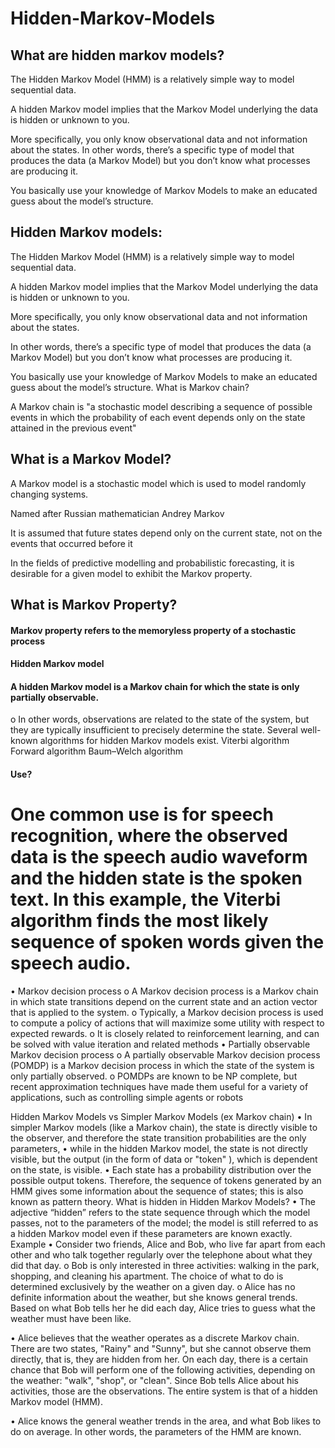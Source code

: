 # Hidden-Markov-Models
 ## What are hidden markov models?

The Hidden Markov Model (HMM) is a relatively simple way to model sequential data. 

A hidden Markov model implies that the Markov Model underlying the data is hidden or unknown to you. 

More specifically, you only know observational data and not information about the states. 
In other words, there’s a specific type of model that produces the data (a Markov Model) but you don’t know what processes are producing it. 

You basically use your knowledge of Markov Models to make an educated guess about the model’s structure.
## Hidden Markov models:

The Hidden Markov Model (HMM) is a relatively simple way to model sequential data. 

A hidden Markov model implies that the Markov Model underlying the data is hidden or unknown to you. 

More specifically, you only know observational data and not information about the states. 

In other words, there’s a specific type of model that produces the data (a Markov Model) but you don’t know what processes are producing it. 

You basically use your knowledge of Markov Models to make an educated guess about the model’s structure.
What is Markov chain?

A Markov chain is "a stochastic model describing a sequence of possible events in which the probability of each event depends only on the state attained in the previous event"
## What is a Markov Model?

A Markov model is a stochastic model which is used to model randomly changing systems.

Named after Russian mathematician Andrey Markov

It is assumed that future states depend only on the current state, not on the events that occurred before it

In the fields of predictive modelling and probabilistic forecasting, it is desirable for a given model to exhibit the Markov property.

## What is Markov Property?
#### Markov property refers to the memoryless property of a stochastic process
#### Hidden Markov model
#### A hidden Markov model is a Markov chain for which the state is only partially observable. 
o	In other words, observations are related to the state of the system, but they are typically insufficient to precisely determine the state. Several well-known algorithms for hidden Markov models exist.
Viterbi algorithm
Forward algorithm
Baum–Welch algorithm
#### 	Use?
#	One common use is for speech recognition, where the observed data is the speech audio waveform and the hidden state is the spoken text. In this example, the Viterbi algorithm finds the most likely sequence of spoken words given the speech audio.
•	Markov decision process
o	A Markov decision process is a Markov chain in which state transitions depend on the current state and an action vector that is applied to the system. 
o	Typically, a Markov decision process is used to compute a policy of actions that will maximize some utility with respect to expected rewards. 
o	It is closely related to reinforcement learning, and can be solved with value iteration and related methods
•	Partially observable Markov decision process
o	A partially observable Markov decision process (POMDP) is a Markov decision process in which the state of the system is only partially observed. 
o	POMDPs are known to be NP complete, but recent approximation techniques have made them useful for a variety of applications, such as controlling simple agents or robots


Hidden Markov Models vs Simpler Markov Models (ex Markov chain)
•	In simpler Markov models (like a Markov chain), the state is directly visible to the observer, and therefore the state transition probabilities are the only parameters, 
•	while in the hidden Markov model, the state is not directly visible, but the output (in the form of data or "token" ), which is dependent on the state, is visible. 
•	Each state has a probability distribution over the possible output tokens. Therefore, the sequence of tokens generated by an HMM gives some information about the sequence of states; this is also known as pattern theory.
What is hidden in Hidden Markov Models?
•	The adjective “hidden” refers to the state sequence through which the model passes, not to the parameters of the model; the model is still referred to as a hidden Markov model even if these parameters are known exactly.
Example
•	Consider two friends, Alice and Bob, who live far apart from each other and who talk together regularly over the telephone about what they did that day. 
o	Bob is only interested in three activities: walking in the park, shopping, and cleaning his apartment. The choice of what to do is determined exclusively by the weather on a given day. 
o	Alice has no definite information about the weather, but she knows general trends. Based on what Bob tells her he did each day, Alice tries to guess what the weather must have been like.

•	Alice believes that the weather operates as a discrete Markov chain. There are two states, "Rainy" and "Sunny", but she cannot observe them directly, that is, they are hidden from her. On each day, there is a certain chance that Bob will perform one of the following activities, depending on the weather: "walk", "shop", or "clean". Since Bob tells Alice about his activities, those are the observations. The entire system is that of a hidden Markov model (HMM).

•	Alice knows the general weather trends in the area, and what Bob likes to do on average. In other words, the parameters of the HMM are known. 
